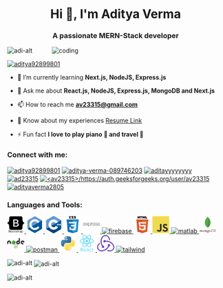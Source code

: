 
<h1 align="center">Hi 👋, I'm Aditya Verma</h1>
<h3 align="center">A passionate MERN-Stack developer</h3>
<img align="right" alt="coding" width="400" src="https://media1.giphy.com/media/JqmupuTVZYaQX5s094/giphy.gif?cid=ecf05e47h2oj8zs8ltwcwqmznytkemdk8lam5j3afrce9g90&ep=v1_gifs_search&rid=giphy.gif&ct=g">


<p align="left"> <img src="https://komarev.com/ghpvc/?username=adi-alt&label=Profile%20views&color=0e75b6&style=flat" alt="adi-alt" /> </p>

<p align="left"> <a href="https://twitter.com/aditya92899801" target="blank"><img src="https://img.shields.io/twitter/follow/aditya92899801?logo=twitter&style=for-the-badge" alt="aditya92899801" /></a> </p>

- 🌱 I’m currently learning **Next.js, NodeJS, Express.js**

- 💬 Ask me about **React.js, NodeJS, Express.js, MongoDB and Next.js**

- 📫 How to reach me **av23315@gmail.com**

- 📄 Know about my experiences [Resume Link](https://drive.google.com/file/d/1UmivRQiHGhnJ04vQv39O-xK1c3A5kp_f/view?usp=sharing)

- ⚡ Fun fact **I love to play piano 🎹 and travel 🧳**

<h3 align="left">Connect with me:</h3>
<p align="left">
<a href="https://twitter.com/aditya92899801" target="blank"><img align="center" src="https://raw.githubusercontent.com/rahuldkjain/github-profile-readme-generator/master/src/images/icons/Social/twitter.svg" alt="aditya92899801" height="30" width="40" /></a>
<a href="https://linkedin.com/in/aditya-verma-089746203" target="blank"><img align="center" src="https://raw.githubusercontent.com/rahuldkjain/github-profile-readme-generator/master/src/images/icons/Social/linked-in-alt.svg" alt="aditya-verma-089746203" height="30" width="40" /></a>
<a href="https://instagram.com/aditayyyyyyyy" target="blank"><img align="center" src="https://raw.githubusercontent.com/rahuldkjain/github-profile-readme-generator/master/src/images/icons/Social/instagram.svg" alt="aditayyyyyyyy" height="30" width="40" /></a>
<a href="https://www.leetcode.com/ad23315" target="blank"><img align="center" src="https://raw.githubusercontent.com/rahuldkjain/github-profile-readme-generator/master/src/images/icons/Social/leet-code.svg" alt="ad23315" height="30" width="40" /></a>
<a href="https://auth.geeksforgeeks.org/user/<av23315>/https://auth.geeksforgeeks.org/user/av23315" target="blank"><img align="center" src="https://raw.githubusercontent.com/rahuldkjain/github-profile-readme-generator/master/src/images/icons/Social/geeks-for-geeks.svg" alt="<av23315>/https://auth.geeksforgeeks.org/user/av23315" height="30" width="40" /></a>
<a href="https://discord.gg/adityaverma2805" target="blank"><img align="center" src="https://raw.githubusercontent.com/rahuldkjain/github-profile-readme-generator/master/src/images/icons/Social/discord.svg" alt="adityaverma2805" height="30" width="40" /></a>
</p>

<h3 align="left">Languages and Tools:</h3>
<p align="left"> <a href="https://getbootstrap.com" target="_blank" rel="noreferrer"> <img src="https://raw.githubusercontent.com/devicons/devicon/master/icons/bootstrap/bootstrap-plain-wordmark.svg" alt="bootstrap" width="40" height="40"/> </a> <a href="https://www.cprogramming.com/" target="_blank" rel="noreferrer"> <img src="https://raw.githubusercontent.com/devicons/devicon/master/icons/c/c-original.svg" alt="c" width="40" height="40"/> </a> <a href="https://www.w3schools.com/cpp/" target="_blank" rel="noreferrer"> <img src="https://raw.githubusercontent.com/devicons/devicon/master/icons/cplusplus/cplusplus-original.svg" alt="cplusplus" width="40" height="40"/> </a> <a href="https://www.w3schools.com/css/" target="_blank" rel="noreferrer"> <img src="https://raw.githubusercontent.com/devicons/devicon/master/icons/css3/css3-original-wordmark.svg" alt="css3" width="40" height="40"/> </a> <a href="https://expressjs.com" target="_blank" rel="noreferrer"> <img src="https://raw.githubusercontent.com/devicons/devicon/master/icons/express/express-original-wordmark.svg" alt="express" width="40" height="40"/> </a> <a href="https://firebase.google.com/" target="_blank" rel="noreferrer"> <img src="https://www.vectorlogo.zone/logos/firebase/firebase-icon.svg" alt="firebase" width="40" height="40"/> </a> <a href="https://www.w3.org/html/" target="_blank" rel="noreferrer"> <img src="https://raw.githubusercontent.com/devicons/devicon/master/icons/html5/html5-original-wordmark.svg" alt="html5" width="40" height="40"/> </a> <a href="https://developer.mozilla.org/en-US/docs/Web/JavaScript" target="_blank" rel="noreferrer"> <img src="https://raw.githubusercontent.com/devicons/devicon/master/icons/javascript/javascript-original.svg" alt="javascript" width="40" height="40"/> </a> <a href="https://www.mathworks.com/" target="_blank" rel="noreferrer"> <img src="https://upload.wikimedia.org/wikipedia/commons/2/21/Matlab_Logo.png" alt="matlab" width="40" height="40"/> </a> <a href="https://www.mongodb.com/" target="_blank" rel="noreferrer"> <img src="https://raw.githubusercontent.com/devicons/devicon/master/icons/mongodb/mongodb-original-wordmark.svg" alt="mongodb" width="40" height="40"/> </a> <a href="https://nodejs.org" target="_blank" rel="noreferrer"> <img src="https://raw.githubusercontent.com/devicons/devicon/master/icons/nodejs/nodejs-original-wordmark.svg" alt="nodejs" width="40" height="40"/> </a> <a href="https://postman.com" target="_blank" rel="noreferrer"> <img src="https://www.vectorlogo.zone/logos/getpostman/getpostman-icon.svg" alt="postman" width="40" height="40"/> </a> <a href="https://www.python.org" target="_blank" rel="noreferrer"> <img src="https://raw.githubusercontent.com/devicons/devicon/master/icons/python/python-original.svg" alt="python" width="40" height="40"/> </a> <a href="https://reactjs.org/" target="_blank" rel="noreferrer"> <img src="https://raw.githubusercontent.com/devicons/devicon/master/icons/react/react-original-wordmark.svg" alt="react" width="40" height="40"/> </a> <a href="https://redux.js.org" target="_blank" rel="noreferrer"> <img src="https://raw.githubusercontent.com/devicons/devicon/master/icons/redux/redux-original.svg" alt="redux" width="40" height="40"/> </a> <a href="https://tailwindcss.com/" target="_blank" rel="noreferrer"> <img src="https://www.vectorlogo.zone/logos/tailwindcss/tailwindcss-icon.svg" alt="tailwind" width="40" height="40"/> </a> </p>

<p><img align="left" src="https://github-readme-stats.vercel.app/api/top-langs?username=adi-alt&show_icons=true&locale=en&layout=compact" alt="adi-alt" /></p>

<p>&nbsp;<img align="center" src="https://github-readme-stats.vercel.app/api?username=adi-alt&show_icons=true&locale=en" alt="adi-alt" /></p>

<p><img align="center" src="https://github-readme-streak-stats.herokuapp.com/?user=adi-alt&" alt="adi-alt" /></p>
